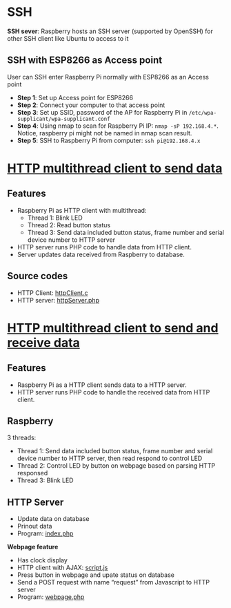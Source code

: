 # SSH

**SSH sever**: Raspberry hosts an SSH server (supported by OpenSSH) for other SSH client like Ubuntu to access to it

## SSH with ESP8266 as Access point

User can SSH enter Raspberry Pi normally with ESP8266 as an Access point

* **Step 1**: Set up Access point for ESP8266
* **Step 2**: Connect your computer to that access point
* **Step 3**: Set up SSID, password of the AP for Raspberry Pi in ``/etc/wpa-supplicant/wpa-supplicant.conf``
* **Step 4**: Using nmap to scan for Raspberry Pi IP: ``nmap -sP 192.168.4.*``. Notice, raspberry pi might not be named in nmap scan result.
* **Step 5**: SSH to Raspberry Pi from computer: ``ssh pi@192.168.4.x``

# [HTTP multithread client to send data](HTTP%multithread%client%20to%20send%20data)

## Features

* Raspberry Pi as HTTP client with multithread:
    * Thread 1: Blink LED
    * Thread 2: Read button status
    * Thread 3: Send data included button status, frame number and serial device number to HTTP server
* HTTP server runs PHP code to handle data from HTTP client.
* Server updates data received from Raspberry to database.

## Source codes

* HTTP Client: [httpClient.c]()
* HTTP server: [httpServer.php]()

# [HTTP multithread client to send and receive data](HTTP%20multithread%20client%20to%20send%20and%20receive%20data)

## Features

* Raspberry Pi as a HTTP client sends data to a HTTP server.
* HTTP server runs PHP code to handle the received data from HTTP client.

## Raspberry

3 threads:

* Thread 1: Send data included button status, frame number and serial device number to HTTP server, then read respond to control LED
* Thread 2: Control LED by button on webpage based on parsing HTTP responsed
* Thread 3: Blink LED

## HTTP Server

* Update data on database
* Prinout data
* Program: [index.php](HTTP%20example%20project/index.php)

**Webpage feature**

* Has clock display
* HTTP client with AJAX: [script.js](HTTP%20example%20project/script.js)
* Press button in webpage and upate status on database
* Send a POST request with name “request” from Javascript to HTTP server
* Program: [webpage.php](HTTP%20example%20project/webpage.php)
